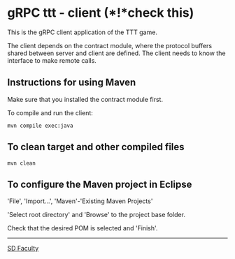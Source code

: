 # gRPC ttt - client (*!*check this)

This is the gRPC client application of the TTT game.

The client depends on the contract module,
where the protocol buffers shared between server and client are defined.
The client needs to know the interface to make remote calls.


## Instructions for using Maven

Make sure that you installed the contract module first.

To compile and run the client:

```
mvn compile exec:java
```

## To clean target and other compiled files

```
mvn clean
```


## To configure the Maven project in Eclipse

'File', 'Import...', 'Maven'-'Existing Maven Projects'

'Select root directory' and 'Browse' to the project base folder.

Check that the desired POM is selected and 'Finish'.


----

[SD Faculty](mailto:leic-sod@disciplinas.tecnico.ulisboa.pt)
